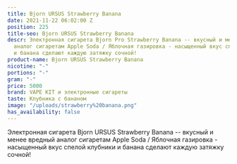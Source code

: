 ```yaml
---
title: Bjorn URSUS Strawberry Banana
date: 2021-11-22 06:02:00 Z
position: 225
title-seo: Bjorn URSUS Strawberry Banana
descr: Электронная сигарета Bjorn Pro Strawberry Banana -- вкусный и менее вредный
  аналог сигаретам Apple Soda / Яблочная газировка - насыщенный вкус спелой клубники
  и банана сделают каждую затяжку сочной!
product-name: Bjorn URSUS Strawberry Banana
nicotine: "-"
portions: "-"
gram: "-"
price: 5000
brand: VAPE KIT и электронные сигареты
taste: Клубника с бананом
image: "/uploads/strawberry%20banana.png"
has_availability: false
---
```


Электронная сигарета Bjorn URSUS Strawberry Banana -- вкусный и менее вредный аналог сигаретам Apple Soda / Яблочная газировка - насыщенный вкус спелой клубники и банана сделают каждую затяжку сочной!
